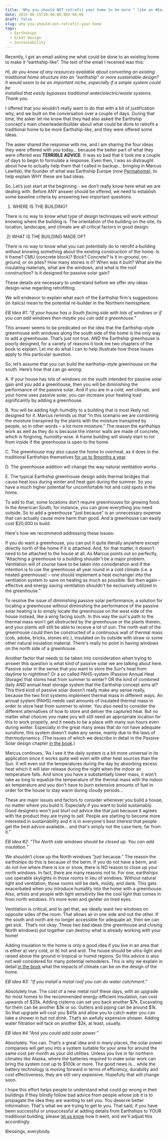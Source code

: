 ```yaml
---
title: 'Why you should NOT retrofit your home to be more " like an #Earthship ”'
date: 2015-06-15T10:46:00.002-06:00
draft: false
slug: why-you-should-not-retrofit-your-home
tags:
  - Earthships
  - Great Design
  - Sustainability
---
```




Recently, I got an email asking me what could be done to an existing home to make it “earthship-like”. The text of the email I received was this: 



_Hi, do you know of any resources available about converting an existing  
traditional home structure into an "earthship" or more sustainable design?  
It would seem to be an important niche, especially if a simple system could be  
installed that easily bypasses traditional water/electric/waste systems.  
Thank you._



I offered that you wouldn’t really want to do that with a bit of justification why, and we built on the conversation over a couple of days. During that time, the asker let me know that they had also asked the Earthship concept's main cheerleader/builder about what could be done to retrofit a traditional home to be more Earthship-like, and they were offered some ideas. 



The asker shared the response with me, and I am sharing the four ideas they were offered with you today… because the better part of what they were offered was **TERRIBLE ADVICE**. It was so bad that it took me a couple of days to begin to formulate a response. Even then, I was so distraught about how to actually help them that I called in backup... bringing in Marcus Lewitski, the founder of what was Earthship Europe (now [Permahome](https://www.facebook.com/groups/permahome/)), to help explain WHY these are bad ideas.



So. Let’s just start at the beginning - we don’t really know here what we are dealing with. Before ANY answer should be offered, we need to establish some baseline criteria by answering two important questions. 



1) WHERE IS THE BUILDING?

There is no way to know what type of design techniques will work without knowing where the building is. The orientation of the building on the site, its location, landscape, and climate are all critical factors in good design. 



 2) WHAT IS THE BUILDING MADE OF?

There is no way to know what you can potentially do to retrofit a building without knowing something about the existing construction of the home. Is it frame? CMU (concrete block)? Brick? Concrete? Is it in-ground, on-ground, or on piles? How many stories is it? When was it built? What are the insulating materials, what are the windows, and what is the roof construction? Is it designed for passive solar gain? 



These details are necessary to understand before we offer _any_ ideas design-wise regarding retrofitting.

We will endeavor to explain what each of the Earthship firm's suggestions (in italics) mean to the potential re-builder in the Northern hemisphere.



_EB Idea #1: “If your house has a South facing side with lots of windows or if you can add windows then maybe you can add a greenhouse.”_



This answer seems to be predicated on the idea that the Earthship-style greenhouse with windows along the south side of the home is the only way to add a greenhouse. That’s just not true. AND the Earthship greenhouse is poorly designed, for a variety of reasons it took me two chapters of the book to explain. Let me do what I can to help illustrate how those issues apply to this particular question. 



So, let’s assume that you can build the earthship-style greenhouse on the south. Here’s how that can go wrong: 



A. If your house has lots of windows on the south intended for passive solar gain and you add a greenhouse, then you will be diminishing the performance of the passive solar. And if you are in a cold, wet climate, and your home uses passive solar, you can increase your heating load significantly by adding a greenhouse.

B. You will be adding high humidity to a building that is most likely not designed for it. Marcus reminds us that “in this scenario we are combining the moisture transpired by the plants with the moisture transpired by people, so in other words – a lot more moisture.” The reason the earthships work as well as they do is because the interior walls are made of concrete, which is forgiving, humidity-wise. A frame building will slowly start to rot from inside if the greenhouse is open to the home.

C. The greenhouse may also cause the home to overheat, as it does in the traditional Earthships themselves [for up to 9months a year](http://hackingtheearthship.blogspot.com/2014/12/kruis-and-heun.html).

D. The greenhouse addition will change the way natural ventilation works.

E. The typical Earthship greenhouse design adds thermal bridges that cause heat loss during winter and heat gain during the summer. So you have a much higher potential for uncomfortable hot and cold spots in the home.



To add to that, some locations don’t require greenhouses for growing food. In the American South, for instance, you can grow everything you need outside. So to add a greenhouse “just because” is an unnecessary expense that can actually cause more harm than good. And a greenhouse can easily cost $20,000 to build.



Here's how we recommend addressing these issues:



If you do want a greenhouse, you can put it quite literally anywhere except directly north of the home if it is attached. And, for that matter, it doesn’t need to be attached to the house at all. As Marcus points out so perfectly, “Attaching a greenhouse to a building shouldn't be a major problem. Ventilation will of course have to be taken into consideration and if the intention is to use the greenhouse all year round in a cold climate (i.e. a heated greenhouse) – one should implement a heat exchanger into the ventilation system to save on heating as much as possible. But then again – effective and energy saving ventilation shouldn't be exclusively utilized in the greenhouse.”



To resolve the issue of diminishing passive solar performance, a solution for locating a greenhouse without diminishing the performance of the passive solar heating is to simply locate the greenhouse on the west side of the house instead, like a wing facing south. In this way the sun's path to the thermal mass won't get obstructed by the greenhouse or the plants therein, and your plants will still be able to receive a lot of sun. The north wall of the greenhouse could then be constructed of a continuous wall of thermal mass (cob, adobe, bricks, stones etc.), insulated on its outside with straw or some other natural insulation material. There's really no point in having windows on the north side of a greenhouse.



Another factor that needs to be taken into consideration when trying to answer this question is what kind of passive solar we are talking about here. Passive solar in the sense that you want to store the Sun's heat from daytime to nighttime? Or a so called PAHS-system (Passive Annual Heat Storage) that stores heat from summer to winter? OR the kind of combined daily AND annual heat storage system that the Earthship concept aims at? This third kind of passive solar doesn’t really make any sense really, because the two first systems implement thermal mass in different ways. An annual system (PAHS) needs vast amounts of insulated thermal mass in order to store heat from summer to winter. You also need to consider the different alternatives of how to store and deliver the captured heat. But no matter what choices you make you will still need an appropriate location for this to work properly, and it needs to be a place with many sun hours even during winter. Especially in the great many areas that do not have adequate sunshine, this system doesn't make any sense, mainly due to the laws of thermodynamics. (The issues of which we describe in detail in the Passive Solar design chapter [in the book](http://hackingtheearthship.blogspot.com/).)



Marcus continues, “As I see it the daily system is a bit more universal in its application since it works quite well even with other heat sources than the Sun. It will even out the temperatures during the day by absorbing excess heat which it will later release during the night when the indoor air temperature falls. And since you have a substantially lower mass, it won't take as long to equalize the temperature of the thermal mass with the indoor air temperature and you don't have to burn extensive amounts of fuel in order for the house to stay warm during cloudy periods...  

These are major issues and factors to consider whenever you build a house, no matter where you build it. Especially if you want to build sustainably. Good designers won't just blurt out advice like that just because it agrees with the product they are trying to sell. People are starting to become more interested in sustainability and it is in everyone's best interest that people get the best advice available... and that's simply not the case here, far from it.”



_EB Idea #2: “The North side windows should be closed up. You can add insulation.”_



We shouldn’t close up the North windows “just because.” The reason the earthships do this is because of the berm. If you do not have a berm, and do not live where there is ice or snow, there is NO reason to close up your north windows. In fact, there are many reasons not to. For one, earthships use operable skylights in those rooms in lieu of windows. Without natural light and ventilation, those rooms will be dark, moldy, and dank. This gets exacerbated when you introduce humidity into the home with a greenhouse. Also, artists and people with light sensitivity like the cool light that comes in from north windows. It’s more even and gentler on tired eyes.



Ventilation is critical, and to get that, we ideally want two windows on opposite sides of the room. That allows air in one side and out the other. If the south and north are no longer accessible for adequate air, then we can get sick.  That’s not okay. These two bad ideas (the greenhouse and closing North windows) put together can destroy what is already working with your home!



Adding insulation to the home is only a good idea if you live in an area that is either a) very cold, or b) hot and arid. The house should be ultra-light and raised above the ground in tropical or humid regions. So this advice is also not well considered for many potential remodelers. This is why we explain in detail [in the book](http://hackingtheearthship.blogspot.com/) what the impacts of climate can be on the design of the home. 



_EB Idea #3: “If you install a metal roof you can do water catchment.”_



Absolutely true. The cost of a new metal roof these days, with an upgrade for most homes to the recommended energy-efficient insulation, can cost upwards of $35k. Adding cisterns can set you back another $7k. Excavating for them can be another $3k or so. Gutters and piping can be around $1k. So that upgrade will cost you $45k and allow you to catch water you can take a shower in but not drink. That’s an awfully expensive shower. Adding water filtration will tack on another $2k, at least, usually.



_EB Idea #4 “And you could add solar power.”_



Absolutely. You can. That’s a great idea and in many places, the solar power companies will get you into a system suitable for your area for around the same cost per month as your old utilities. Unless you live in far northern climates like Alaska, where the batteries required to make solar work can bring the system cost up to $100k or more. The good news is… while the battery technology is moving forward in terms of efficiency, durability and cost effectiveness, they are still very expensive. Hopefully that will change soon.



I hope this effort helps people to understand what could go wrong in their buildings if they blindly follow bad advice from people whose job it is to propagate the idea they are wanting to sell you. You deserve better information. That's what we are trying to get to you. That said, if you have been successful or unsuccessful at adding details from Earthships to YOUR traditional building, please [let us know](mailto:intentiondesign@gmail.com) how it went, and we'll adjust this accordingly.  

Blessings, everybody.
